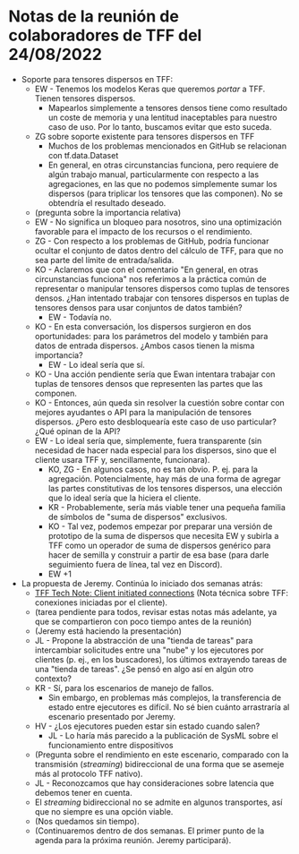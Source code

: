 # Notas de la reunión de colaboradores de TFF del 24/08/2022

- Soporte para tensores dispersos en TFF:
    - EW - Tenemos los modelos Keras que queremos <em>portar</em> a TFF. Tienen tensores dispersos.
        - Mapearlos simplemente a tensores densos tiene como resultado un coste de memoria y una lentitud inaceptables para nuestro caso de uso. Por lo tanto, buscamos evitar que esto suceda.
    - ZG sobre soporte existente para tensores dispersos en TFF
        - Muchos de los problemas mencionados en GitHub se relacionan con tf.data.Dataset
        - En general, en otras circunstancias funciona, pero requiere de algún trabajo manual, particularmente con respecto a las agregaciones, en las que no podemos simplemente sumar los dispersos (para triplicar los tensores que las componen). No se obtendría el resultado deseado.
    - (pregunta sobre la importancia relativa)
    - EW - No significa un bloqueo para nosotros, sino una optimización favorable para el impacto de los recursos o el rendimiento.
    - ZG - Con respecto a los problemas de GitHub, podría funcionar ocultar el conjunto de datos dentro del cálculo de TFF, para que no sea parte del límite de entrada/salida.
    - KO - Aclaremos que con el comentario "En general, en otras circunstancias funciona" nos referimos a la práctica común de representar o manipular tensores dispersos como tuplas de tensores densos. ¿Han intentado trabajar con tensores dispersos en tuplas de tensores densos para usar conjuntos de datos también?
        - EW - Todavía no.
    - KO - En esta conversación, los dispersos surgieron en dos oportunidades: para los parámetros del modelo y también para datos de entrada dispersos. ¿Ambos casos tienen la misma importancia?
        - EW - Lo ideal sería que sí.
    - KO - Una acción pendiente sería que Ewan intentara trabajar con tuplas de tensores densos que representen las partes que las componen.
    - KO - Entonces, aún queda sin resolver la cuestión sobre contar con mejores ayudantes o API para la manipulación de tensores dispersos. ¿Pero esto desbloquearía este caso de uso particular? ¿Qué opinan de la API?
    - EW - Lo ideal sería que, simplemente, fuera transparente (sin necesidad de hacer nada especial para los dispersos, sino que el cliente usara TFF y, sencillamente, funcionara).
        - KO, ZG - En algunos casos, no es tan obvio. P. ej. para la agregación. Potencialmente, hay más de una forma de agregar las partes constitutivas de los tensores dispersos, una elección que lo ideal sería que la hiciera el cliente.
        - KR - Probablemente, sería más viable tener una pequeña familia de símbolos de "suma de dispersos" exclusivos.
        - KO - Tal vez, podemos empezar por preparar una versión de prototipo de la suma de dispersos que necesita EW y subirla a TFF como un operador de suma de dispersos genérico para hacer de semilla y construir a partir de esa base (para darle seguimiento fuera de línea, tal vez en Discord).
        - EW +1
- La propuesta de Jeremy. Continúa lo iniciado dos semanas atrás:
    - [TFF Tech Note: Client initiated connections](https://docs.google.com/document/d/10rvJdXRtgVOYNU2cj-M4ycGLoAxI2m3BKcRJQtE9nY8/edit#heading=h.sw48ol3t02xj) (Nota técnica sobre TFF: conexiones iniciadas por el cliente).
    - (tarea pendiente para todos, revisar estas notas más adelante, ya que se compartieron con poco tiempo antes de la reunión)
    - (Jeremy está haciendo la presentación)
    - JL - Propone la abstracción de una "tienda de tareas" para intercambiar solicitudes entre una "nube" y los ejecutores por clientes (p. ej., en los buscadores), los últimos extrayendo tareas de una "tienda de tareas". ¿Se pensó en algo así en algún otro contexto?
    - KR - Sí, para los escenarios de manejo de fallos.
        - Sin embargo, en problemas más complejos, la transferencia de estado entre ejecutores es difícil. No sé bien cuánto arrastraría al escenario presentado por Jeremy.
    - HV - ¿Los ejecutores pueden estar sin estado cuando salen?
        - JL - Lo haría más parecido a la publicación de SysML sobre el funcionamiento entre dispositivos
    - (Pregunta sobre el rendimiento en este escenario, comparado con la transmisión (<em>streaming</em>) bidireccional de una forma que se asemeje más al protocolo TFF nativo).
    - JL - Reconozcamos que hay consideraciones sobre latencia que debemos tener en cuenta.
    - El <em>streaming</em> bidireccional no se admite en algunos transportes, así que no siempre es una opción viable.
    - (Nos quedamos sin tiempo).
    - (Continuaremos dentro de dos semanas. El primer punto de la agenda para la próxima reunión. Jeremy participará).

